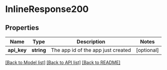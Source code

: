 # InlineResponse200

## Properties
Name | Type | Description | Notes
------------ | ------------- | ------------- | -------------
**api_key** | **string** | The app id of the app just created | [optional] 

[[Back to Model list]](../../README.md#documentation-for-models) [[Back to API list]](../../README.md#documentation-for-api-endpoints) [[Back to README]](../../README.md)

